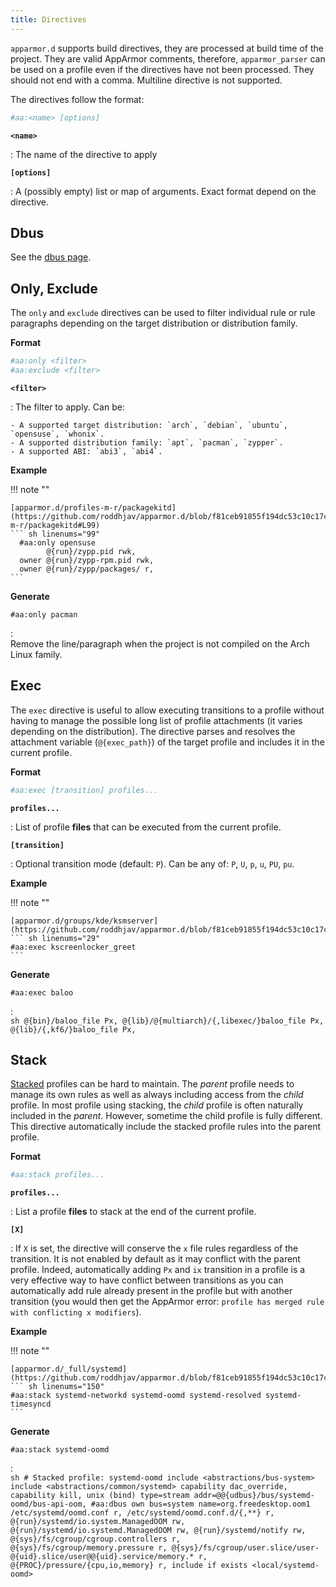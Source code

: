 ```yaml
---
title: Directives
---
```


`apparmor.d` supports build directives, they are processed at build time of the project. They are valid AppArmor comments, therefore, `apparmor_parser` can be used on a profile even if the directives have not been processed. They should not end with a comma. Multiline directive is not supported.

The directives follow the format:
```sh
#aa:<name> [options]
```

**`<name>`**

:   The name of the directive to apply


**`[options]`**

:   A (possibly empty) list or map of arguments. Exact format depend on the directive.

## Dbus

See the [dbus page](dbus.md#dbus-directive).

    
## Only, Exclude

The `only` and `exclude` directives can be used to filter individual rule or rule paragraphs depending on the target distribution or distribution family.

**Format**

```sh
#aa:only <filter>
#aa:exclude <filter>
```

**`<filter>`**

:   The filter to apply. Can be:

    - A supported target distribution: `arch`, `debian`, `ubuntu`, `opensuse`, `whonix`.
    - A supported distribution family: `apt`, `pacman`, `zypper`.
    - A supported ABI: `abi3`, `abi4`.

**Example**

!!! note ""

    [apparmor.d/profiles-m-r/packagekitd](https://github.com/roddhjav/apparmor.d/blob/f81ceb91855f194dc53c10c17cbe1d7b50434a1e/apparmor.d/profiles-m-r/packagekitd#L99)
    ``` sh linenums="99"
      #aa:only opensuse
            @{run}/zypp.pid rwk,
      owner @{run}/zypp-rpm.pid rwk,
      owner @{run}/zypp/packages/ r,
    ```

**Generate**

`#aa:only pacman`

:   
    Remove the line/paragraph when the project is not compiled on the Arch Linux family.


## Exec

The `exec` directive is useful to allow executing transitions to a profile without having to manage the possible long list of profile attachments (it varies depending on the distribution). The directive parses and resolves the attachment variable (`@{exec_path}`) of the target profile and includes it in the current profile.

**Format**

```sh
#aa:exec [transition] profiles...
```

**`profiles...`**

:   List of profile **files** that can be executed from the current profile.

**`[transition]`**

:   Optional transition mode (default: `P`). Can be any of: `P`, `U`, `p`, `u`, `PU`, `pu`.


**Example**

!!! note ""

    [apparmor.d/groups/kde/ksmserver](https://github.com/roddhjav/apparmor.d/blob/f81ceb91855f194dc53c10c17cbe1d7b50434a1e/apparmor.d/groups/kde/ksmserver#L29)
    ``` sh linenums="29"
    #aa:exec kscreenlocker_greet
    ```

**Generate**

`#aa:exec baloo`

:   
    ```sh
    @{bin}/baloo_file Px,
    @{lib}/@{multiarch}/{,libexec/}baloo_file Px,
    @{lib}/{,kf6/}baloo_file Px,
    ```


## Stack

[Stacked](https://gitlab.com/apparmor/apparmor/-/wikis/AppArmorStacking) profiles can be hard to maintain. The *parent* profile needs to manage its own rules as well as always including access from the *child* profile. In most profile using stacking, the *child* profile is often naturally included in the *parent*. However, sometime the child profile is fully different. This directive automatically include the stacked profile rules into the parent profile.

**Format**

```sh
#aa:stack profiles...
```

**`profiles...`**

:   List a profile **files** to stack at the end of the current profile.

**`[X]`**

:   If `X` is set, the directive will conserve the `x` file rules regardless of the transition. It is not enabled by default as it may conflict with the parent profile. Indeed, automatically adding `Px` and `ix` transition in a profile is a very effective way to have conflict between transitions as you can automatically add rule already present in the profile but with another transition (you would then get the AppArmor error: `profile has merged rule with conflicting x modifiers`).

**Example**

!!! note ""

    [apparmor.d/_full/systemd](https://github.com/roddhjav/apparmor.d/blob/f81ceb91855f194dc53c10c17cbe1d7b50434a1e/apparmor.d/groups/_full/systemd#L150)
    ``` sh linenums="150"
    #aa:stack systemd-networkd systemd-oomd systemd-resolved systemd-timesyncd
    ```

**Generate**

`#aa:stack systemd-oomd`

:   
    ```sh
    # Stacked profile: systemd-oomd
    include <abstractions/bus-system>
    include <abstractions/common/systemd>
    capability dac_override,
    capability kill,
    unix (bind) type=stream addr=@@{udbus}/bus/systemd-oomd/bus-api-oom,
    #aa:dbus own bus=system name=org.freedesktop.oom1
    /etc/systemd/oomd.conf r,
    /etc/systemd/oomd.conf.d/{,**} r,
            @{run}/systemd/io.system.ManagedOOM rw,
            @{run}/systemd/io.systemd.ManagedOOM rw,
            @{run}/systemd/notify rw,
    @{sys}/fs/cgroup/cgroup.controllers r,
    @{sys}/fs/cgroup/memory.pressure r,
    @{sys}/fs/cgroup/user.slice/user-@{uid}.slice/user@@{uid}.service/memory.* r,
    @{PROC}/pressure/{cpu,io,memory} r,
    include if exists <local/systemd-oomd>
    ```
